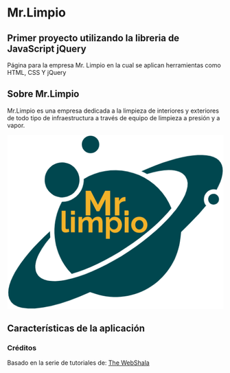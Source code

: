 # Mr.Limpio 
## Primer proyecto utilizando la libreria de JavaScript jQuery
Página para la empresa Mr. Limpio en la cual se aplican herramientas como HTML, CSS Y jQuery
## Sobre Mr.Limpio
Mr.Limpio es una empresa dedicada a la limpieza de interiores y exteriores de todo tipo de infraestructura a través de equipo de limpieza a presión y a vapor.

![Mr.Limpio logo](https://github.com/CristianJocol/FirstjQueryPractice/blob/main/IMG/logo.png)

## Características de la aplicación

### Créditos
Basado en la serie de tutoriales de: [The WebShala](https://www.youtube.com/channel/UC94lpQZvaokkIqU-TvtsGXQ)

